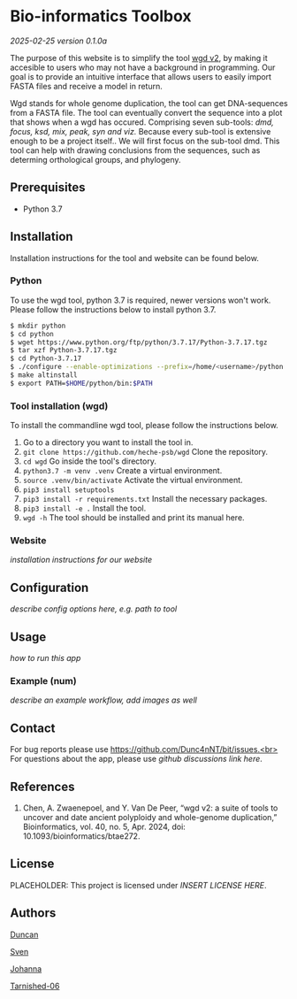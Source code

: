 # Bio-informatics Toolbox

*2025-02-25 version 0.1.0a*

The purpose of this website is to simplify the tool [wgd v2](https://github.com/heche-psb/wgd), by 
making it accesible to users who may not have a background
in programming. Our goal is to provide an intuitive interface that
allows users to easily import FASTA files and receive a model in return.

Wgd stands for whole genome duplication, the tool can get DNA-sequences from a FASTA file. The
tool can eventually convert the sequence into a plot that shows when a wgd has occured. Comprising
seven sub-tools: *dmd, focus, ksd, mix, peak, syn and viz.* Because every sub-tool is extensive enough
to be a project itself.. We will first focus on the sub-tool dmd. This tool can help with drawing 
conclusions from the sequences, such as determing orthological groups, and phylogeny.

## Prerequisites

- Python 3.7

## Installation

Installation instructions for the tool and website can be found below.

### Python

To use the wgd tool, python 3.7 is required, newer versions won't work.
Please follow the instructions below to install python 3.7.

```sh
$ mkdir python
$ cd python
$ wget https://www.python.org/ftp/python/3.7.17/Python-3.7.17.tgz
$ tar xzf Python-3.7.17.tgz
$ cd Python-3.7.17
$ ./configure --enable-optimizations --prefix=/home/<username>/python
$ make altinstall
$ export PATH=$HOME/python/bin:$PATH
```

### Tool installation (wgd)

To install the commandline wgd tool, please follow the instructions below.

1. Go to a directory you want to install the tool in.
2. `git clone https://github.com/heche-psb/wgd` Clone the repository.
3. `cd wgd` Go inside the tool's directory.
4. `python3.7 -m venv .venv` Create a virtual environment.
5. `source .venv/bin/activate` Activate the virtual environment.
6. `pip3 install setuptools`
7. `pip3 install -r requirements.txt` Install the necessary packages.
8. `pip3 install -e .` Install the tool.
9. `wgd -h` The tool should be installed and print its manual here.

### Website

*installation instructions for our website*

## Configuration

*describe config options here, e.g. path to tool*

## Usage

*how to run this app*

### Example (num)

*describe an example workflow, add images as well*

## Contact

For bug reports please use https://github.com/Dunc4nNT/bit/issues.<br>
For questions about the app, please use *github discussions link here*.<br>

## References

1. Chen, A. Zwaenepoel, and Y. Van De Peer, “wgd v2: 
a suite of tools to uncover and date ancient polyploidy and 
whole-genome duplication,” Bioinformatics, vol. 40, no. 5, Apr. 2024, 
doi: 10.1093/bioinformatics/btae272.

## License

PLACEHOLDER: This project is licensed under *INSERT LICENSE HERE*.

## Authors

[Duncan](https://github.com/Dunc4nNT)

[Sven](https://github.com/svenstaats)

[Johanna](https://github.com/j0w0j)

[Tarnished-06](https://github.com/Tarnished-06)
